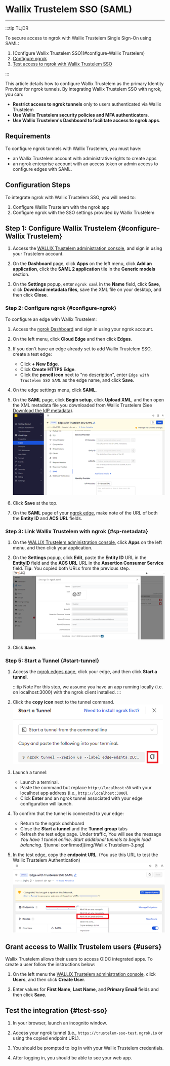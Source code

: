 # Wallix Trustelem SSO (SAML)
------------

:::tip TL;DR

To secure access to ngrok with Wallix Trustelem Single Sign-On using SAML:
1. [Configure Wallix Trustelem SSO](#configure-Wallix Trustelem)
1. [Configure ngrok](#configure-ngrok)
1. [Test access to ngrok with Wallix Trustelem SSO](#test-sso)

:::

This article details how to configure Wallix Trustelem as the primary Identity Provider for ngrok tunnels.
By integrating Wallix Trustelem SSO with ngrok, you can:

- **Restrict access to ngrok tunnels** only to users authenticated via Wallix Trustelem
- **Use Wallix Trustelem security policies and MFA authenticators**.
- **Use Wallix Trustelem's Dashboard to facilitate access to ngrok apps**.


## Requirements

To configure ngrok tunnels with Wallix Trustelem, you must have:

- an Wallix Trustelem account with administrative rights to create apps
- an ngrok enterprise account with an access token or admin access to configure edges with SAML.


## Configuration Steps

To integrate ngrok with Wallix Trustelem SSO, you will need to:

1. Configure Wallix Trustelem with the ngrok app
1. Configure ngrok with the SSO settings provided by Wallix Trustelem

## **Step 1**: Configure Wallix Trustelem {#configure-Wallix Trustelem}

1. Access the [WALLIX Trustelem administration console](https://admin.trustelem.com/login), and sign in using your Trustelem account.

1. On the **Dashboard** page, click **Apps** on the left menu, click **Add an application**, click the **SAML 2 application** tile in the **Generic models** section.

1. On the **Settings** popup, enter `ngrok saml` in the **Name** field, click **Save**, click **Download metadata files**, save the XML file on your desktop, and then click **Close**.


### **Step 2**: Configure ngrok {#configure-ngrok}

To configure an edge with Wallix Trustelem:

1. Access the [ngrok Dashboard](https://dashboard.ngrok.com/) and sign in using your ngrok account.

1. On the left menu, click **Cloud Edge** and then click **Edges**.

1. If you don't have an edge already set to add Wallix Trustelem SSO, create a test edge:
    * Click **+ New Edge**.
    * Click **Create HTTPS Edge**.
    * Click the **pencil icon** next to "no description", enter `Edge with Trustelem SSO SAML` as the edge name, and click **Save**.

1. On the edge settings menu, click **SAML**.

1. On the **SAML** page, click **Begin setup**, click **Upload XML**, and then open the XML metadata file you downloaded from Wallix Trustelem (See [Download the IdP metadata](#idp-metadata)).
    ![Wallix Trustelem configuration](img/trustelem-5.png)

1. Click **Save** at the top.

1. On the **SAML** page of your [ngrok edge](https://dashboard.ngrok.com/cloud-edge/edges), make note of the URL of both the **Entity ID** and **ACS URL** fields.


### **Step 3**: Link Wallix Trustelem with ngrok {#sp-metadata}

1. On the [WALLIX Trustelem administration console](https://admin.trustelem.com/login), click **Apps** on the left menu, and then click your application.

1. On the **Settings** popup, click **Edit**, paste the **Entity ID** URL in the **EntityID** field and the **ACS URL** URL in the **Assertion Consumer Service** field.
    **Tip**: You copied both URLs from the previous step.
    ![Wallix Trustelem config in ngrok](img/trustelem-6.png)

1. Click **Save**.


### **Step 5**: Start a Tunnel {#start-tunnel}

1. Access the [ngrok edges page](https://dashboard.ngrok.com/cloud-edge/edges), click your edge, and then click **Start a tunnel**.

    :::tip Note 
    For this step, we assume you have an app running locally (i.e. on localhost:3000) with the ngrok client installed.
    :::


1. Click the **copy icon** next to the tunnel command.
    ![tunnel config](img/trustelem-2.png)

1. Launch a tunnel:
    * Launch a terminal.
    * Paste the command but replace `http://localhost:80` with your localhost app address (i.e., `http://localhost:3000`).
    * Click **Enter** and an ngrok tunnel associated with your edge configuration will launch.

1. To confirm that the tunnel is connected to your edge:
    * Return to the ngrok dashboard
    * Close the **Start a tunnel** and the **Tunnel group** tabs
    * Refresh the test edge page. Under traffic, You will see the message _You have 1 tunnel online. Start additional tunnels to begin load balancing._
    ![tunnel confirmed](img/Wallix Trustelem-3.png)

1. In the test edge, copy the **endpoint URL**. (You use this URL to test the Wallix Trustelem Authentication)
    ![tunnel url](img/trustelem-4.png)


## Grant access to Wallix Trustelem users {#users}

Wallix Trustelem allows their users to access OIDC integrated apps.
To create a user follow the instructions below:

1. On the left menu the [WALLIX Trustelem administration console](https://admin.trustelem.com/login), click **Users**,  and then click **Create User**.

1. Enter values for **First Name**, **Last Name**, and **Primary Email** fields and then click **Save**.


## Test the integration {#test-sso}

1. In your browser, launch an incognito window.

1. Access your ngrok tunnel (i.e., `https://trustelem-sso-test.ngrok.io` or using the copied endpoint URL).

1. You should be prompted to log in with your Wallix Trustelem credentials.

1. After logging in, you should be able to see your web app.

